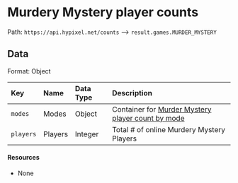 # Murdery Mystery player counts
Path: `https://api.hypixel.net/counts` --> `result.games.MURDER_MYSTERY`

## Data
Format: Object

|Key|Name|Data Type|Description|
|:-|:-|:-|:-|
|`modes`|Modes|Object|Container for [Murder Mystery player count by mode](https://github.com/HypixelCommunity/Hypixel-Api-Documentation/tree/main/Counts/games/MURDER_MYSTERY/modes)|
|`players`|Players|Integer|Total # of online Murdery Mystery Players|

#### Resources
- None
